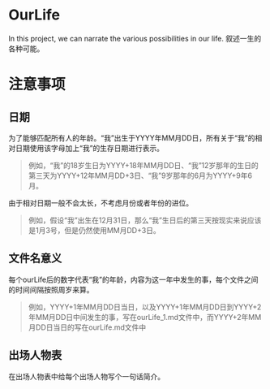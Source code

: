 # OurLife
In this project, we can narrate the various possibilities in our life.
叙述一生的各种可能。
# 注意事项
## 日期
为了能够匹配所有人的年龄。“我”出生于YYYY年MM月DD日，所有关于“我”的相对日期使用该字母加上“我”的生存日期进行表示。
>例如，“我”的18岁生日为YYYY+18年MM月DD日、“我”12岁那年的生日的第三天为YYYY+12年MM月DD+3日、“我”9岁那年的6月为YYYY+9年6月。

由于相对日期一般不会太长，不考虑月份或者年份的进位。
>例如，假设“我”出生在12月31日，那么“我”生日后的第三天按现实来说应该是1月3号，但是仍然使用MM月DD+3日。

## 文件名意义
每个ourLife后的数字代表“我”的年龄，内容为这一年中发生的事，每个文件之间的时间间隔按照周岁来算。
>例如，YYYY+1年MM月DD日当日，以及YYYY+1年MM月DD日到YYYY+2年MM月DD日中间发生的事，写在ourLife_1.md文件中，而YYYY+2年MM月DD日当日的写在ourLife.md文件中

## 出场人物表
在出场人物表中给每个出场人物写个一句话简介。
